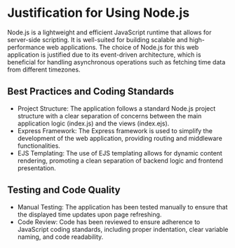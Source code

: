 # Justification for Using Node.js

Node.js is a lightweight and efficient JavaScript runtime that allows for server-side scripting. It is well-suited for building scalable and high-performance web applications. The choice of Node.js for this web application is justified due to its event-driven architecture, which is beneficial for handling asynchronous operations such as fetching time data from different timezones.

## Best Practices and Coding Standards

- Project Structure: The application follows a standard Node.js project structure with a clear separation of concerns between the main application logic (index.js) and the views (index.ejs).
- Express Framework: The Express framework is used to simplify the development of the web application, providing routing and middleware functionalities.
- EJS Templating: The use of EJS templating allows for dynamic content rendering, promoting a clean separation of backend logic and frontend presentation.

## Testing and Code Quality

- Manual Testing: The application has been tested manually to ensure that the displayed time updates upon page refreshing.
- Code Review: Code has been reviewed to ensure adherence to JavaScript coding standards, including proper indentation, clear variable naming, and code readability.
